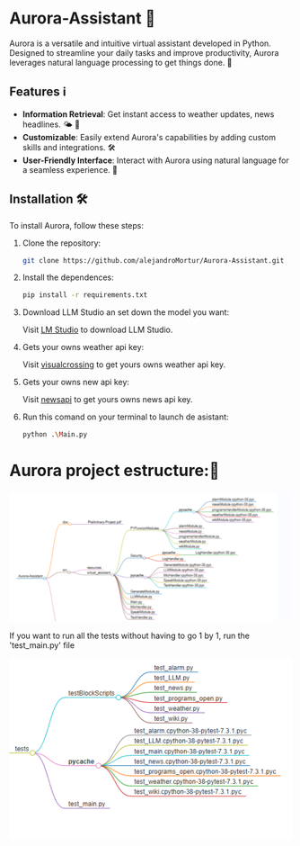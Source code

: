 # Aurora-Assistant 🌟

Aurora is a versatile and intuitive virtual assistant developed in Python. Designed to streamline your daily tasks and improve productivity, Aurora leverages natural language processing to get things done. 🚀

## Features ℹ️

- **Information Retrieval**: Get instant access to weather updates, news headlines. 🌤️ 📰
- **Customizable**: Easily extend Aurora's capabilities by adding custom skills and integrations. 🛠️
- **User-Friendly Interface**: Interact with Aurora using natural language for a seamless experience. 💬

## Installation 🛠️

To install Aurora, follow these steps:

1. Clone the repository:

   ```bash
   git clone https://github.com/alejandroMortur/Aurora-Assistant.git
   ```

2. Install the dependences:

   ```bash
   pip install -r requirements.txt
   ```
3. Download LLM Studio an set down the model you want:

   Visit [LM Studio](https://lmstudio.ai) to download LLM Studio.

4. Gets your owns weather api key:

   Visit [visualcrossing](https://www.visualcrossing.com) to get yours owns weather api key.
5. Gets your owns new api key:

   Visit [newsapi](https://newsapi.org) to get yours owns news api key.

6. Run this comand on your terminal to launch de asistant:

   ```bash
   python .\Main.py
   ```

# Aurora project estructure:🌟

![Estructure of the files of the project](./src/resources/images/markmap-Aurora-Files.png)

If you want to run all the tests without having to go 1 by 1, run the 'test_main.py' file

![Estructure of the test of the project](./src/resources/images/markmap-Aurora-Tests.png)

